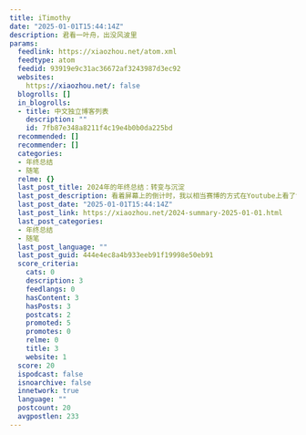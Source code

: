 ```yaml
---
title: iTimothy
date: "2025-01-01T15:44:14Z"
description: 君看一叶舟，出没风波里
params:
  feedlink: https://xiaozhou.net/atom.xml
  feedtype: atom
  feedid: 93919e9c31ac36672af3243987d3ec92
  websites:
    https://xiaozhou.net/: false
  blogrolls: []
  in_blogrolls:
  - title: 中文独立博客列表
    description: ""
    id: 7fb87e348a8211f4c19e4b0b0da225bd
  recommended: []
  recommender: []
  categories:
  - 年终总结
  - 随笔
  relme: {}
  last_post_title: 2024年的年终总结：转变与沉淀
  last_post_description: 看着屏幕上的倒计时，我以相当赛博的方式在Youtube上看了世界各地直播的跨年烟花秀，转眼间，2024就这样结束了。若要用一个词来概括这一年，大概是
  last_post_date: "2025-01-01T15:44:14Z"
  last_post_link: https://xiaozhou.net/2024-summary-2025-01-01.html
  last_post_categories:
  - 年终总结
  - 随笔
  last_post_language: ""
  last_post_guid: 444e4ec8a4b933eeb91f19998e50eb91
  score_criteria:
    cats: 0
    description: 3
    feedlangs: 0
    hasContent: 3
    hasPosts: 3
    postcats: 2
    promoted: 5
    promotes: 0
    relme: 0
    title: 3
    website: 1
  score: 20
  ispodcast: false
  isnoarchive: false
  innetwork: true
  language: ""
  postcount: 20
  avgpostlen: 233
---
```

